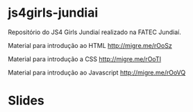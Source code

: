 # js4girls-jundiai

Repositório do JS4 Girls Jundiaí realizado na FATEC Jundiaí.

Material  para introdução ao HTML 
http://migre.me/rOoSz

Material  para introdução a CSS
http://migre.me/rOoTI

Material para introdução ao Javascript
http://migre.me/rOoVQ

# Slides


